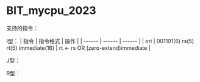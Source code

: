 # BIT_mycpu_2023

支持的指令：

I型：
| 指令 | 指令格式 | 操作 |
| ------ | ------ | ------ |
| ori | 001101(6) rs(5) rt(5) immediate(16) | rt <- rs OR (zero-extend)immediate |

J型：

R型：
